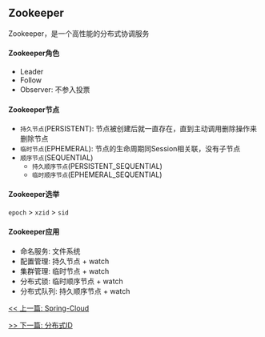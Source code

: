 ## Zookeeper

Zookeeper，是一个高性能的分布式协调服务

#### Zookeeper角色

* Leader
* Follow
* Observer: 不参入投票

#### Zookeeper节点

* `持久节点`(PERSISTENT): 节点被创建后就一直存在，直到主动调用删除操作来删除节点
* `临时节点`(EPHEMERAL): 节点的生命周期同Session相关联，没有子节点
* `顺序节点`(SEQUENTIAL)
    * `持久顺序节点`(PERSISTENT_SEQUENTIAL)
    * `临时顺序节点`(EPHEMERAL_SEQUENTIAL)

#### Zookeeper选举

`epoch` &gt; `xzid` &gt; `sid`

#### Zookeeper应用

* 命名服务: 文件系统
* 配置管理: 持久节点 + watch
* 集群管理: 临时节点 + watch
* 分布式锁: 临时顺序节点 + watch
* 分布式队列: 持久顺序节点 + watch


[<< 上一篇: Spring-Cloud](10-分布式/Spring-Cloud.md)

[>> 下一篇: 分布式ID](10-分布式/分布式ID.md)
